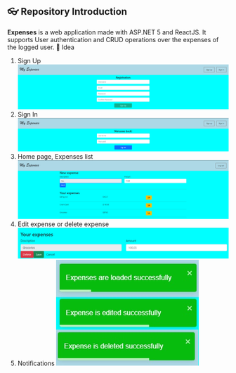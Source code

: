 ## :eyeglasses: Repository Introduction
**Expenses** is a web application made with ASP.NET 5 and ReactJS.
It supports User authentication and CRUD operations over the expenses of the logged user.
:mag_right: Idea
1. Sign Up
![](./idea/SignUp.png)
2. Sign In
![](./idea/SignIn.png)
3. Home page, Expenses list
![](./idea/ExpensesList.png)
4. Edit expense or delete expense
![](./idea/EditOrDeleteExpense.png)
5. Notifications
![](./idea/Notifications.jpg)


